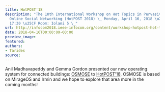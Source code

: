```yaml
---
title: HotPOST'18
description: "The 10th International Workshop on Hot Topics in Pervasive Mobile and
  Online Social Networking (HotPOST 2018) \_ Monday, April 16, 2018 \u25CF 13:30 \u2013
  17:30 \u25CF Room: Iolani 5 \_"
url: http://infocom2018.ieee-infocom.org/content/workshop-hotpost-hot-topics-pervasive-mobile-and-online-social-networking-program
date: 2018-04-16T00:00:00-00:00
preview_image:
featured:
authors:
- Tarides
source:
---
```


<p>Anil Madhavapeddy and Gemma Gordon presented our new operating system for
connected buildings: <a href="http://kcsrk.info/papers/osmose_feb_18.pdf">OSMOSE</a>
to <a href="http://hotpost18.weebly.com/">HotPOST&rsquo;18</a>. OSMOSE is based on
MirageOS and Irmin and we hope to explore that area more in the coming months!</p>
